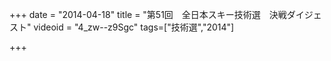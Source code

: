 +++
date = "2014-04-18"
title = "第51回　全日本スキー技術選　決戦ダイジェスト"
videoid = "4_zw--z9Sgc"
tags=["技術選","2014"]

+++
